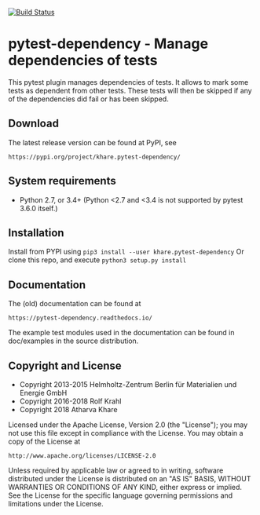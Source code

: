 [![Build Status](https://travis-ci.com/AtharvaKhare/pytest-dependency.svg?branch=master)](https://travis-ci.com/AtharvaKhare/pytest-dependency)

# pytest-dependency - Manage dependencies of tests

This pytest plugin manages dependencies of tests.  It allows to mark
some tests as dependent from other tests.  These tests will then be
skipped if any of the dependencies did fail or has been skipped.

## Download

The latest release version can be found at PyPI, see

    https://pypi.org/project/khare.pytest-dependency/

## System requirements

+ Python 2.7, or 3.4+
(Python <2.7 and <3.4  is not supported by pytest 3.6.0 itself.)


## Installation

Install from PYPI using `pip3 install --user khare.pytest-dependency`
Or clone this repo, and execute `python3 setup.py install`

## Documentation

The (old) documentation can be found at

    https://pytest-dependency.readthedocs.io/

The example test modules used in the documentation can be found in
doc/examples in the source distribution.

## Copyright and License

- Copyright 2013-2015
  Helmholtz-Zentrum Berlin für Materialien und Energie GmbH
- Copyright 2016-2018 Rolf Krahl
- Copyright 2018 Atharva Khare

Licensed under the Apache License, Version 2.0 (the "License"); you
may not use this file except in compliance with the License.  You may
obtain a copy of the License at

    http://www.apache.org/licenses/LICENSE-2.0

Unless required by applicable law or agreed to in writing, software
distributed under the License is distributed on an "AS IS" BASIS,
WITHOUT WARRANTIES OR CONDITIONS OF ANY KIND, either express or
implied.  See the License for the specific language governing
permissions and limitations under the License.
